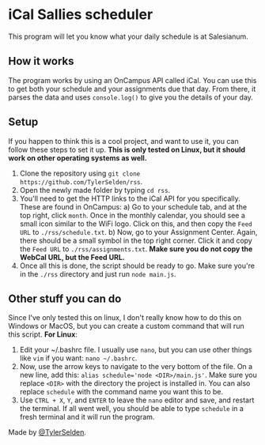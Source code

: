 # iCal Sallies scheduler

This program will let you know what your daily schedule is at Salesianum.


## How it works

The program works by using an OnCampus API called iCal. You can use this to get both your schedule and your assignments due that day. From there, it parses the data and uses `console.log()` to give you the details of your day.

## Setup

If you happen to think this is a cool project, and want to use it, you can follow these steps to set it up. **This is only tested on Linux, but it should work on other operating systems as well.**

1) Clone the repository using `git clone https://github.com/TylerSelden/rss`.
2) Open the newly made folder by typing `cd rss`.
3) You'll need to get the HTTP links to the iCal API for you specifically. These are found in OnCampus:
a) Go to your schedule tab, and at the top right, click `month`. Once in the monthly calendar, you should see a small icon similar to the WiFi logo. Click on this, and then copy the `Feed URL` to `./rss/schedule.txt`.
b) Now, go to your Assignment Center. Again, there should be a small symbol in the top right corner. Click it and copy the `Feed URL` to `./rss/assignments.txt`. **Make sure you do not copy the WebCal URL, but the Feed URL.**
4) Once all this is done, the script should be ready to go. Make sure you're in the `./rss` directory and just run `node main.js`.

## Other stuff you can do

Since I've only tested this on linux, I don't really know how to do this on Windows or MacOS, but you can create a custom command that will run this script.
**For Linux**:
1) Edit your ~/.bashrc file. I usually use `nano`, but you can use other things like `vim` if you want: `nano ~/.bashrc`.
2) Now, use the arrow keys to navigate to the very bottom of the file. On a new line, add this: `alias schedule='node <DIR>/main.js'`. Make sure you replace `<DIR>` with the directory the project is installed in. You can also replace `schedule` with the command name you want this to be.
3) Use `CTRL + X`, `Y`, and  `ENTER` to leave the `nano` editor and save, and restart the terminal. If all went well, you should be able to type 	`schedule` in a fresh terminal and it will run the program.

Made by [@TylerSelden](https://github.com/TylerSelden).
